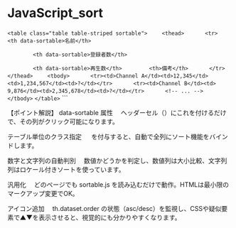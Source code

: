 # JavaScript_sort

`<table class="table table-striped sortable">`
`    <thead>`
`      <tr>`
`        <th data-sortable>名前</th>`

`        <th data-sortable>登録者数</th>`

`        <th data-sortable>再生数</th>`
`        <th>備考</th>`
`      </tr>`
`    </thead>`
`    <tbody>`
`      <tr><td>Channel A</td><td>12,345</td><td>1,234,567</td><td>?</td></tr>`
`      <tr><td>Channel B</td><td> 9,876</td><td>2,345,678</td><td>?</td></tr>`
`      <!-- ... -->`
`    </tbody>`
`</table>`
`<script src="sortable.js"></script>``


【ポイント解説】
data-sortable 属性
　ヘッダーセル（<th>）にこれを付けるだけで、その列がクリック可能になります。

テーブル単位のクラス指定
　<table class="sortable"> を付与すると、自動で全列にソート機能をバインドします。

数字と文字列の自動判別
　数値かどうかを判定し、数値列は大小比較、文字列列はロケール付きソートを使っています。

汎用化
　どのページでも sortable.js を読み込むだけで動作。HTMLは最小限のマークアップ変更でOK。

アイコン追加
　th.dataset.order の状態（asc/desc）を監視し、CSSや疑似要素で▲▼を表示させると、視覚的にも分かりやすくなります。
